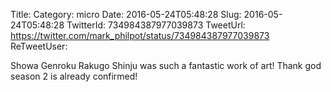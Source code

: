 Title: 
Category: micro
Date: 2016-05-24T05:48:28
Slug: 2016-05-24T05:48:28
TwitterId: 734984387977039873
TweetUrl: https://twitter.com/mark_philpot/status/734984387977039873
ReTweetUser: 

Showa Genroku Rakugo Shinju was such a fantastic work of art! Thank god season 2 is already confirmed!